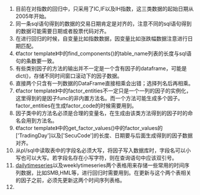 1. 目前在对指数的回归中，只采用了IC,IF以及IH指数，这三类数据的起始日期从2005年开始。
2. 同一条sql语句得到的数据的交易日期肯定是对齐的，注意不同的sql语句得到的数据可能需要日期或者股票代码对齐。
3. 在进行回归的时候，自变量比如指数数据，因变量比如涨跌幅数据注意进行日期匹配。
4. 《factor template》中的find_components()的table_name列表的长度与sql语句的条数要一致。
5. 有些类别因子的方法的输出并不一定是一个含有因子的dataframe，可能是dict()，存储不同时间窗口滚动下的因子数据。
6. 直接两个只含有一列数据的DataFrame直接相乘会出错；选择列名后再相乘。
7. 《factor template》中的factor_entities不一定只是一个一列的因子的实例化，这里得到的是因子func的非内置方法名。而一个方法可能生成多个因子。factor_entities在生成factor_code的时候需要用到。
8. 因子类中的方法名必须是合理的变量名，在生成由该类方法得到的因子时的命名会用到方法名。
9. 《factor template》中的get_factor_values()中的factor_values的['TradingDay']以及['SecuCode']的长度、日期要与后面生成得到的因子数据对齐。
10. 从pl/sql中读取表中的字段名必须大写，将因子写入数据库时，字段名可以小写也可以大写。若字段名存在小写字符，则在查询语句中应该双引号。
11. <u>dailytimeseries</u>以及weeklytimeseries两个表格用来存储一些常用的时间序列数据，比如SMB,HML等，进行回归时需要用到。在更新与这个两个表相关的因子之前，必须先更新这两个时间序列表格。
12. 